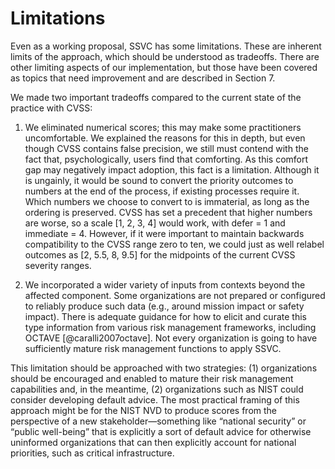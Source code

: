 

# Limitations

Even as a working proposal, SSVC has some limitations. These are inherent limits of the approach, which should be understood as tradeoffs. There are other limiting aspects of our implementation, but those have been covered as topics that need improvement and are described in Section 7.

We made two important tradeoffs compared to the current state of the practice with CVSS:

1.  We eliminated numerical scores; this may make some practitioners uncomfortable. We explained the reasons for this in depth, but even though CVSS contains false precision, we still must contend with the fact that, psychologically, users find that comforting. As this comfort gap may negatively impact adoption, this fact is a limitation. Although it is ungainly, it would be sound to convert the priority outcomes to numbers at the end of the process, if existing processes require it. Which numbers we choose to convert to is immaterial, as long as the ordering is preserved. CVSS has set a precedent that higher numbers are worse, so a scale \[1, 2, 3, 4\] would work, with defer = 1 and immediate = 4. However, if it were important to maintain backwards compatibility to the CVSS range zero to ten, we could just as well relabel outcomes as \[2, 5.5, 8, 9.5\] for the midpoints of the current CVSS severity ranges.

1.  We incorporated a wider variety of inputs from contexts beyond the affected component. Some organizations are not prepared or configured to reliably produce such data (e.g., around mission impact or safety impact). There is adequate guidance for how to elicit and curate this type information from various risk management frameworks, including OCTAVE [@caralli2007octave]. Not every organization is going to have sufficiently mature risk management functions to apply SSVC.  

This limitation should be approached with two strategies: (1) organizations should be encouraged and enabled to mature their risk management capabilities and, in the meantime, (2) organizations such as NIST could consider developing default advice. The most practical framing of this approach might be for the NIST NVD to produce scores from the perspective of a new stakeholder—something like “national security” or “public well-being” that is explicitly a sort of default advice for otherwise uninformed organizations that can then explicitly account for national priorities, such as critical infrastructure.
